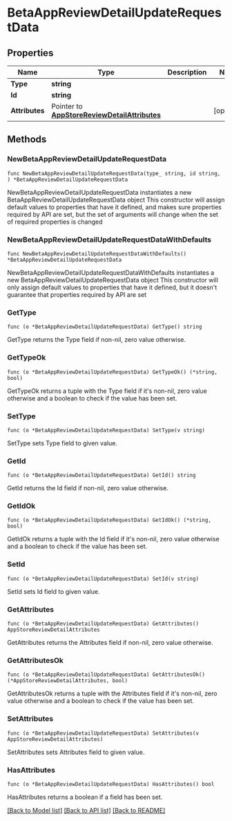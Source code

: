 # BetaAppReviewDetailUpdateRequestData

## Properties

Name | Type | Description | Notes
------------ | ------------- | ------------- | -------------
**Type** | **string** |  | 
**Id** | **string** |  | 
**Attributes** | Pointer to [**AppStoreReviewDetailAttributes**](AppStoreReviewDetail_attributes.md) |  | [optional] 

## Methods

### NewBetaAppReviewDetailUpdateRequestData

`func NewBetaAppReviewDetailUpdateRequestData(type_ string, id string, ) *BetaAppReviewDetailUpdateRequestData`

NewBetaAppReviewDetailUpdateRequestData instantiates a new BetaAppReviewDetailUpdateRequestData object
This constructor will assign default values to properties that have it defined,
and makes sure properties required by API are set, but the set of arguments
will change when the set of required properties is changed

### NewBetaAppReviewDetailUpdateRequestDataWithDefaults

`func NewBetaAppReviewDetailUpdateRequestDataWithDefaults() *BetaAppReviewDetailUpdateRequestData`

NewBetaAppReviewDetailUpdateRequestDataWithDefaults instantiates a new BetaAppReviewDetailUpdateRequestData object
This constructor will only assign default values to properties that have it defined,
but it doesn't guarantee that properties required by API are set

### GetType

`func (o *BetaAppReviewDetailUpdateRequestData) GetType() string`

GetType returns the Type field if non-nil, zero value otherwise.

### GetTypeOk

`func (o *BetaAppReviewDetailUpdateRequestData) GetTypeOk() (*string, bool)`

GetTypeOk returns a tuple with the Type field if it's non-nil, zero value otherwise
and a boolean to check if the value has been set.

### SetType

`func (o *BetaAppReviewDetailUpdateRequestData) SetType(v string)`

SetType sets Type field to given value.


### GetId

`func (o *BetaAppReviewDetailUpdateRequestData) GetId() string`

GetId returns the Id field if non-nil, zero value otherwise.

### GetIdOk

`func (o *BetaAppReviewDetailUpdateRequestData) GetIdOk() (*string, bool)`

GetIdOk returns a tuple with the Id field if it's non-nil, zero value otherwise
and a boolean to check if the value has been set.

### SetId

`func (o *BetaAppReviewDetailUpdateRequestData) SetId(v string)`

SetId sets Id field to given value.


### GetAttributes

`func (o *BetaAppReviewDetailUpdateRequestData) GetAttributes() AppStoreReviewDetailAttributes`

GetAttributes returns the Attributes field if non-nil, zero value otherwise.

### GetAttributesOk

`func (o *BetaAppReviewDetailUpdateRequestData) GetAttributesOk() (*AppStoreReviewDetailAttributes, bool)`

GetAttributesOk returns a tuple with the Attributes field if it's non-nil, zero value otherwise
and a boolean to check if the value has been set.

### SetAttributes

`func (o *BetaAppReviewDetailUpdateRequestData) SetAttributes(v AppStoreReviewDetailAttributes)`

SetAttributes sets Attributes field to given value.

### HasAttributes

`func (o *BetaAppReviewDetailUpdateRequestData) HasAttributes() bool`

HasAttributes returns a boolean if a field has been set.


[[Back to Model list]](../README.md#documentation-for-models) [[Back to API list]](../README.md#documentation-for-api-endpoints) [[Back to README]](../README.md)


